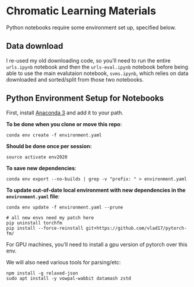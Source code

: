 # Chromatic Learning Materials

Python notebooks require some environment set up, specified below.

## Data download

I re-used my old downloading code, so you'll need to run the entire `urls.ipynb` notebook and then the
`urls-eval.ipynb` notebook before being able to use the main evalutaion notebook, `svms.ipynb`,
which relies on data downloaded and sorted/split from those two notebooks.

## Python Environment Setup for Notebooks

First, install [Anaconda 3](https://www.anaconda.com/distribution/) and add it to your path.


**To be done when you clone or move this repo**:
```
conda env create -f environment.yaml
```

**Should be done once per session:**
```
source activate env2020
```

**To save new dependencies**:
```
conda env export --no-builds | grep -v "prefix: " > environment.yaml
```

**To update out-of-date local environment with new dependencies in the `environment.yaml` file**:
```
conda env update -f environment.yaml --prune
```

```
# all new envs need my patch here
pip uninstall torchfm
pip install --force-reinstall git+https://github.com/vlad17/pytorch-fm/
```

For GPU machines, you'll need to install a gpu version of pytorch over this env.

We will also need various tools for parsing/etc:

```
npm install -g relaxed-json
sudo apt install -y vowpal-wabbit datamash zstd
```
